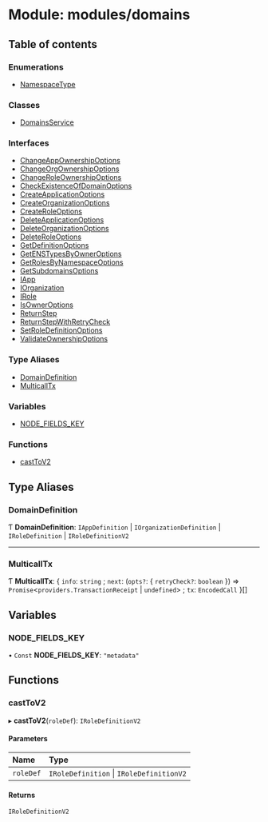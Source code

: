 # Module: modules/domains

## Table of contents

### Enumerations

- [NamespaceType](../enums/modules_domains.NamespaceType.md)

### Classes

- [DomainsService](../classes/modules_domains.DomainsService.md)

### Interfaces

- [ChangeAppOwnershipOptions](../interfaces/modules_domains.ChangeAppOwnershipOptions.md)
- [ChangeOrgOwnershipOptions](../interfaces/modules_domains.ChangeOrgOwnershipOptions.md)
- [ChangeRoleOwnershipOptions](../interfaces/modules_domains.ChangeRoleOwnershipOptions.md)
- [CheckExistenceOfDomainOptions](../interfaces/modules_domains.CheckExistenceOfDomainOptions.md)
- [CreateApplicationOptions](../interfaces/modules_domains.CreateApplicationOptions.md)
- [CreateOrganizationOptions](../interfaces/modules_domains.CreateOrganizationOptions.md)
- [CreateRoleOptions](../interfaces/modules_domains.CreateRoleOptions.md)
- [DeleteApplicationOptions](../interfaces/modules_domains.DeleteApplicationOptions.md)
- [DeleteOrganizationOptions](../interfaces/modules_domains.DeleteOrganizationOptions.md)
- [DeleteRoleOptions](../interfaces/modules_domains.DeleteRoleOptions.md)
- [GetDefinitionOptions](../interfaces/modules_domains.GetDefinitionOptions.md)
- [GetENSTypesByOwnerOptions](../interfaces/modules_domains.GetENSTypesByOwnerOptions.md)
- [GetRolesByNamespaceOptions](../interfaces/modules_domains.GetRolesByNamespaceOptions.md)
- [GetSubdomainsOptions](../interfaces/modules_domains.GetSubdomainsOptions.md)
- [IApp](../interfaces/modules_domains.IApp.md)
- [IOrganization](../interfaces/modules_domains.IOrganization.md)
- [IRole](../interfaces/modules_domains.IRole.md)
- [IsOwnerOptions](../interfaces/modules_domains.IsOwnerOptions.md)
- [ReturnStep](../interfaces/modules_domains.ReturnStep.md)
- [ReturnStepWithRetryCheck](../interfaces/modules_domains.ReturnStepWithRetryCheck.md)
- [SetRoleDefinitionOptions](../interfaces/modules_domains.SetRoleDefinitionOptions.md)
- [ValidateOwnershipOptions](../interfaces/modules_domains.ValidateOwnershipOptions.md)

### Type Aliases

- [DomainDefinition](modules_domains.md#domaindefinition)
- [MulticallTx](modules_domains.md#multicalltx)

### Variables

- [NODE\_FIELDS\_KEY](modules_domains.md#node_fields_key)

### Functions

- [castToV2](modules_domains.md#casttov2)

## Type Aliases

### DomainDefinition

Ƭ **DomainDefinition**: `IAppDefinition` \| `IOrganizationDefinition` \| `IRoleDefinition` \| `IRoleDefinitionV2`

___

### MulticallTx

Ƭ **MulticallTx**: \{ `info`: `string` ; `next`: (`opts?`: \{ `retryCheck?`: `boolean`  }) => `Promise`\<`providers.TransactionReceipt` \| `undefined`\> ; `tx`: `EncodedCall`  }[]

## Variables

### NODE\_FIELDS\_KEY

• `Const` **NODE\_FIELDS\_KEY**: ``"metadata"``

## Functions

### castToV2

▸ **castToV2**(`roleDef`): `IRoleDefinitionV2`

#### Parameters

| Name | Type |
| :------ | :------ |
| `roleDef` | `IRoleDefinition` \| `IRoleDefinitionV2` |

#### Returns

`IRoleDefinitionV2`
